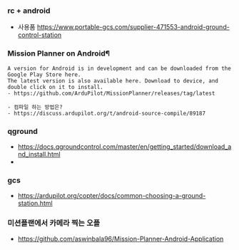 

### rc + android 
- 사용품 https://www.portable-gcs.com/supplier-471553-android-ground-control-station


### Mission Planner on Android¶
```
A version for Android is in development and can be downloaded from the Google Play Store here.
The latest version is also available here. Download to device, and double click on it to install.
- https://github.com/ArduPilot/MissionPlanner/releases/tag/latest

- 컴파일 하는 방법은? 
- https://discuss.ardupilot.org/t/android-source-compile/89187

```
### qground
- https://docs.qgroundcontrol.com/master/en/getting_started/download_and_install.html
- 

### gcs 

- https://ardupilot.org/copter/docs/common-choosing-a-ground-station.html



### 미션플랜에서 카메라 찍는 오플
- https://github.com/aswinbala96/Mission-Planner-Android-Application
